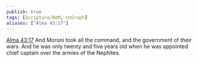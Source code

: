 ```yaml
---
publish: true
tags: [Scripture/BoM, noGraph]
aliases: ["Alma 43:17"]
---
```

[Alma 43:17](https://churchofjesuschrist.org/study/scriptures/bofm/alma/43?lang=eng&id=p17#p17) And Moroni took all the command, and the government of their wars. And he was only twenty and five years old when he was appointed chief captain over the armies of the Nephites.
